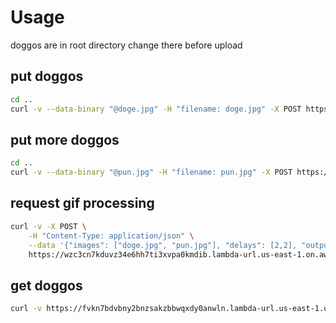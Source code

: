 # Usage

doggos are in root directory change there before upload
## put doggos
```bash
cd ..
curl -v --data-binary "@doge.jpg" -H "filename: doge.jpg" -X POST https://r23zoxuywxjlqpacdrkqn463xu0iaees.lambda-url.us-east-1.on.aws/
```

## put more doggos
```bash
cd ..
curl -v --data-binary "@pun.jpg" -H "filename: pun.jpg" -X POST https://r23zoxuywxjlqpacdrkqn463xu0iaees.lambda-url.us-east-1.on.aws/
```
## request gif processing
```bash
curl -v -X POST \
    -H "Content-Type: application/json" \
    --data '{"images": ["doge.jpg", "pun.jpg"], "delays": [2,2], "output":"doggo.gif"}' \
    https://wzc3cn7kduvz34e6hh7ti3xvpa0kmdib.lambda-url.us-east-1.on.aws/
```

## get doggos
```bash
curl -v https://fvkn7bdvbny2bnzsakzbbwqxdy0anwln.lambda-url.us-east-1.on.aws/doggo.gif
```